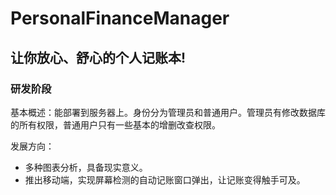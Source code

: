 # PersonalFinanceManager
让你放心、舒心的个人记账本!
---
### 研发阶段
基本概述：能部署到服务器上。身份分为管理员和普通用户。管理员有修改数据库的所有权限，普通用户只有一些基本的增删改查权限。

发展方向：
- 多种图表分析，具备现实意义。
- 推出移动端，实现屏幕检测的自动记账窗口弹出，让记账变得触手可及。
